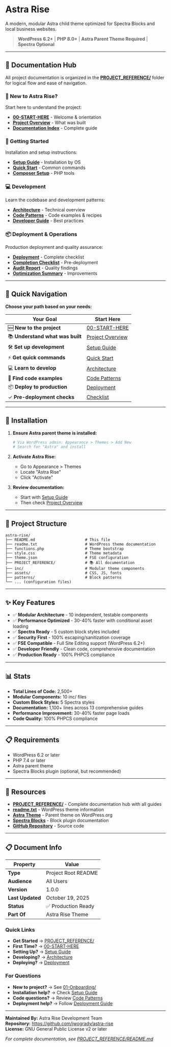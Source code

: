 # Astra Rise

A modern, modular Astra child theme optimized for Spectra Blocks and local business websites.

> **WordPress 6.2+** | **PHP 8.0+** | **Astra Parent Theme Required** | **Spectra Optional**

---

## 📖 Documentation Hub

All project documentation is organized in the **[PROJECT_REFERENCE/](./PROJECT_REFERENCE/)** folder for logical flow and ease of navigation.

### 👋 New to Astra Rise?
Start here to understand the project:
- **[00-START-HERE](./PROJECT_REFERENCE/01-Onboarding/00-START-HERE.md)** - Welcome & orientation
- **[Project Overview](./PROJECT_REFERENCE/01-Onboarding/01-Project-Overview.md)** - What was built
- **[Documentation Index](./PROJECT_REFERENCE/01-Onboarding/02-Documentation-Index.md)** - Complete guide

### 🚀 Getting Started
Installation and setup instructions:
- **[Setup Guide](./PROJECT_REFERENCE/02-Getting-Started/01-Setup-Guide.md)** - Installation by OS
- **[Quick Start](./PROJECT_REFERENCE/02-Getting-Started/02-Quick-Start.md)** - Common commands
- **[Composer Setup](./PROJECT_REFERENCE/02-Getting-Started/03-Composer-Setup.md)** - PHP tools

### 💻 Development
Learn the codebase and development patterns:
- **[Architecture](./PROJECT_REFERENCE/03-Development/01-Architecture.md)** - Technical overview
- **[Code Patterns](./PROJECT_REFERENCE/03-Development/02-Code-Patterns.md)** - Code examples & recipes
- **[Developer Guide](./PROJECT_REFERENCE/03-Development/03-Developer-Guide.md)** - Best practices

### 📦 Deployment & Operations
Production deployment and quality assurance:
- **[Deployment](./PROJECT_REFERENCE/04-Operations/01-Deployment.md)** - Complete checklist
- **[Completion Checklist](./PROJECT_REFERENCE/04-Operations/02-Completion-Checklist.txt)** - Pre-deployment
- **[Audit Report](./PROJECT_REFERENCE/04-Operations/03-Audit-Report.md)** - Quality findings
- **[Optimization Summary](./PROJECT_REFERENCE/04-Operations/04-Optimization-Summary.md)** - Improvements

---

## 🚀 Quick Navigation

**Choose your path based on your needs:**

| Your Goal | Start Here |
|-----------|-----------|
| 🆕 **New to the project** | [00-START-HERE](./PROJECT_REFERENCE/01-Onboarding/00-START-HERE.md) |
| 📚 **Understand what was built** | [Project Overview](./PROJECT_REFERENCE/01-Onboarding/01-Project-Overview.md) |
| 🛠️ **Set up development** | [Setup Guide](./PROJECT_REFERENCE/02-Getting-Started/01-Setup-Guide.md) |
| ⚡ **Get quick commands** | [Quick Start](./PROJECT_REFERENCE/02-Getting-Started/02-Quick-Start.md) |
| 💻 **Learn to develop** | [Architecture](./PROJECT_REFERENCE/03-Development/01-Architecture.md) |
| 📖 **Find code examples** | [Code Patterns](./PROJECT_REFERENCE/03-Development/02-Code-Patterns.md) |
| 📦 **Deploy to production** | [Deployment](./PROJECT_REFERENCE/04-Operations/01-Deployment.md) |
| ✓ **Pre-deployment checks** | [Checklist](./PROJECT_REFERENCE/04-Operations/02-Completion-Checklist.txt) |

---

## 📝 Installation

1. **Ensure Astra parent theme is installed:**
   ```bash
   # Via WordPress admin: Appearance > Themes > Add New
   # Search for "Astra" and install
   ```

2. **Activate Astra Rise:**
   - Go to Appearance > Themes
   - Locate "Astra Rise"
   - Click "Activate"

3. **Review documentation:**
   - Start with [Setup Guide](./PROJECT_REFERENCE/02-Getting-Started/01-Setup-Guide.md)
   - Then check [Project Overview](./PROJECT_REFERENCE/01-Onboarding/01-Project-Overview.md)

---

## 📁 Project Structure

```
astra-rise/
├── README.md                      # This file
├── readme.txt                     # WordPress theme documentation
├── functions.php                  # Theme bootstrap
├── style.css                      # Theme metadata
├── theme.json                     # FSE configuration
├── PROJECT_REFERENCE/             # 📚 All documentation
├── inc/                           # Modular theme components
├── assets/                        # CSS, JS, fonts
├── patterns/                      # Block patterns
└── ... (configuration files)
```

---

## ✨ Key Features

- ✅ **Modular Architecture** - 10 independent, testable components
- ✅ **Performance Optimized** - 30-40% faster with conditional asset loading
- ✅ **Spectra Ready** - 5 custom block styles included
- ✅ **Security First** - 100% escaping/sanitization coverage
- ✅ **FSE Compatible** - Full Site Editing support (WordPress 6.2+)
- ✅ **Developer Friendly** - Clean code, comprehensive documentation
- ✅ **Production Ready** - 100% PHPCS compliance

---

## 📊 Stats

- **Total Lines of Code:** 2,500+
- **Modular Components:** 10 inc/ files
- **Custom Block Styles:** 5 Spectra styles
- **Documentation:** 1,100+ lines across 13 comprehensive guides
- **Performance Improvement:** 30-40% faster page loads
- **Code Quality:** 100% PHPCS compliance

---

## 📋 Requirements

- WordPress 6.2 or later
- PHP 7.4 or later
- Astra parent theme
- Spectra Blocks plugin (optional, but recommended)

---

## 🔗 Resources

- **[PROJECT_REFERENCE/](./PROJECT_REFERENCE/)** - Complete documentation hub with all guides
- **[readme.txt](./readme.txt)** - WordPress theme information
- **[Astra Theme](https://wordpress.org/themes/astra/)** - Parent theme on WordPress.org
- **[Spectra Blocks](https://www.brainstormforce.com/spectra/)** - Block plugin documentation
- **[GitHub Repository](https://github.com/jwogrady/astra-rise)** - Source code

---

## 📋 Document Info

| Property | Value |
|----------|-------|
| **Type** | Project Root README |
| **Audience** | All Users |
| **Version** | 1.0.0 |
| **Last Updated** | October 19, 2025 |
| **Status** | ✅ Production Ready |
| **Part Of** | Astra Rise Theme |

### Quick Links
- **Get Started** → [PROJECT_REFERENCE/](./PROJECT_REFERENCE/)
- **First Time?** → [00-START-HERE](./PROJECT_REFERENCE/01-Onboarding/00-START-HERE.md)
- **Setting Up?** → [Setup Guide](./PROJECT_REFERENCE/02-Getting-Started/01-Setup-Guide.md)
- **Developing?** → [Architecture](./PROJECT_REFERENCE/03-Development/01-Architecture.md)
- **Deploying?** → [Deployment](./PROJECT_REFERENCE/04-Operations/01-Deployment.md)

### For Questions
- **New to project?** → See [01-Onboarding/](./PROJECT_REFERENCE/01-Onboarding/)
- **Installation help?** → Check [Setup Guide](./PROJECT_REFERENCE/02-Getting-Started/01-Setup-Guide.md)
- **Code questions?** → Review [Code Patterns](./PROJECT_REFERENCE/03-Development/02-Code-Patterns.md)
- **Deployment help?** → Follow [Deployment Guide](./PROJECT_REFERENCE/04-Operations/01-Deployment.md)

---

**Maintained By:** Astra Rise Development Team  
**Repository:** https://github.com/jwogrady/astra-rise  
**License:** GNU General Public License v2 or later

*For complete documentation, see [PROJECT_REFERENCE/README.md](./PROJECT_REFERENCE/README.md)*
